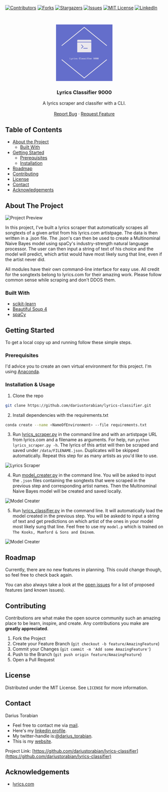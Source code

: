 [![Contributors][contributors-shield]][contributors-url]
[![Forks][forks-shield]][forks-url]
[![Stargazers][stars-shield]][stars-url]
[![Issues][issues-shield]][issues-url]
[![MIT License][license-shield]][license-url]
[![LinkedIn][linkedin-shield]][linkedin-url]



<!-- PROJECT LOGO -->
<br />
<p align="center">
  <a href="https://github.com/dariustorabian/lyrics-classifier">
    <img src="images/logo.png" alt="Logo" width="180" height="180">
  </a>

  <h3 align="center">Lyrics Classifier 9000</h3>

  <p align="center">
    A lyrics scraper and classifer with a CLI.
    <br />
    <br />
    <a href="https://github.com/dariustorabian/lyrics-classifier/issues">Report Bug</a>
    ·
    <a href="https://github.com/dariustorabian/lyrics-classifier/issues">Request Feature</a>
  </p>
</p>



<!-- TABLE OF CONTENTS -->
## Table of Contents

* [About the Project](#about-the-project)
  * [Built With](#built-with)
* [Getting Started](#getting-started)
  * [Prerequisites](#prerequisites)
  * [Installation](#installation)
* [Roadmap](#roadmap)
* [Contributing](#contributing)
* [License](#license)
* [Contact](#contact)
* [Acknowledgements](#acknowledgements)



<!-- ABOUT THE PROJECT -->
## About The Project

![Project Preview](/images/lyrics_scraper.gif)

In this project, I've built a lyrics scraper that automatically scrapes all songtexts of a given artist from his lyrics.com artistpage. The data is then written in a .json file. The .json's can then be used to create a 
Multinominal Naive Bayes model using spaCy's industry-strength natural language processor. The user can then input a string of text of his choice and the model will predict, which artist would have most likely sung that line, even if the artist never did.

All modules have their own command-line interface for easy use. All credit for the songtexts belong to lyrics.com for their amazing work. Please follow common sense while scraping and don't DDOS them.


### Built With

* [scikit-learn](https://scikit-learn.org/)
* [Beautiful Soup 4](https://www.crummy.com/software/BeautifulSoup/bs4/doc/)
* [spaCy](https://spacy.io/)


<!-- GETTING STARTED -->
## Getting Started

To get a local copy up and running follow these simple steps.

### Prerequisites

I'd advice you to create an own virtual environment for this project. I'm using [Anaconda](https://anaconda.org/).


### Installation & Usage

1. Clone the repo
```sh
git clone https://github.com/dariustorabian/lyrics-classifier.git
```
2. Install dependencies with the requirements.txt
```sh
conda create --name <NameOfEnvironment> --file requirements.txt
```

3. Run [lyrics_scraper.py](https://github.com/dariustorabian/lyrics-classifier/blob/master/src/lyrics_scraper.py) in the command line and with an artistpage URL from lyrics.com and a filename as arguments. For help, run `python lyrics_scraper.py -h`. The lyrics of this artist will then be scraped and saved under `/data/FILENAME.json`. Duplicates will be skipped automatically. Repeat this step for as many artists as you'd like to use.

![Lyrics Scraper](/images/lyrics_scraper.gif)

4. Run [model_creater.py](https://github.com/dariustorabian/lyrics-classifier/blob/master/src/model_creater.py) in the command line. You will be asked to input the `.json` files containing the songtexts that were scraped in the previous step and corresponding artist names. Then the Multinominal Naive Bayes model will be created and saved locally.

![Model Creater](/images/model_creater.gif)


5. Run [lyrics_classifier.py](https://github.com/dariustorabian/lyrics-classifier/blob/master/src/lyrics_model.py) in the command line. It will automatically load the model created in the previous step. You will be askedd to input a string of text and get predictions on which artist of the ones in your model most likely sung that line. Feel free to use my `model.p` which is trained on `The Kooks, Mumford & Sons and Eminem`.

![Model Creater](/images/lyrics_classifier.gif)


<!-- ROADMAP -->
## Roadmap

Currently, there are no new features in planning. This could change though, so feel free to check back again.

You can also always take a look at the [open issues](https://github.com/dariustorabian/lyrics-classifier/issues) for a list of proposed features (and known issues).



<!-- CONTRIBUTING -->
## Contributing

Contributions are what make the open source community such an amazing place to be learn, inspire, and create. Any contributions you make are **greatly appreciated**.

1. Fork the Project
2. Create your Feature Branch (`git checkout -b feature/AmazingFeature`)
3. Commit your Changes (`git commit -m 'Add some AmazingFeature'`)
4. Push to the Branch (`git push origin feature/AmazingFeature`)
5. Open a Pull Request



<!-- LICENSE -->
## License

Distributed under the MIT License. See `LICENSE` for more information.



<!-- CONTACT -->
## Contact

Darius Torabian

* Feel free to contact me via [mail](mailto:darius.torabian@gmail.com).
* Here's my [linkedin profile](https://www.linkedin.com/in/dariustorabian).
* My twitter-handle is:[@darius_torabian](https://twitter.com/darius_torabian).
* This is my [website](https://dariustorabian.de).

Project Link: [https://github.com/dariustorabian/lyrics-classifier](https://github.com/dariustorabian/lyrics-classifier)



<!-- ACKNOWLEDGEMENTS -->
## Acknowledgements

* [lyrics.com](lyrics.com)




<!-- MARKDOWN LINKS & IMAGES -->
<!-- https://www.markdownguide.org/basic-syntax/#reference-style-links -->
[contributors-shield]: https://img.shields.io/github/contributors/dariustorabian/lyrics-classifier.svg?style=flat-square
[contributors-url]: https://github.com/dariustorabian/lyrics-classifier/graphs/contributors
[forks-shield]: https://img.shields.io/github/forks/dariustorabian/lyrics-classifier.svg?style=flat-square
[forks-url]: https://github.com/dariustorabian/lyrics-classifier/network/members
[stars-shield]: https://img.shields.io/github/stars/dariustorabian/lyrics-classifier.svg?style=flat-square
[stars-url]: https://github.com/dariustorabian/lyrics-classifier/stargazers
[issues-shield]: https://img.shields.io/github/issues/dariustorabian/lyrics-classifier.svg?style=flat-square
[issues-url]: https://github.com/dariustorabian/lyrics-classifier/issue
[license-shield]: https://img.shields.io/github/license/dariustorabian/lyrics-classifier.svg?style=flat-square
[license-url]: https://github.com/dariustorabian/lyrics-classifier/LICENSE.txt
[linkedin-shield]: https://img.shields.io/badge/-LinkedIn-black.svg?style=flat-square&logo=linkedin&colorB=555
[linkedin-url]: https://www.linkedin.com/in/dariustorabian
[product-screenshot]: images/screenshot.png